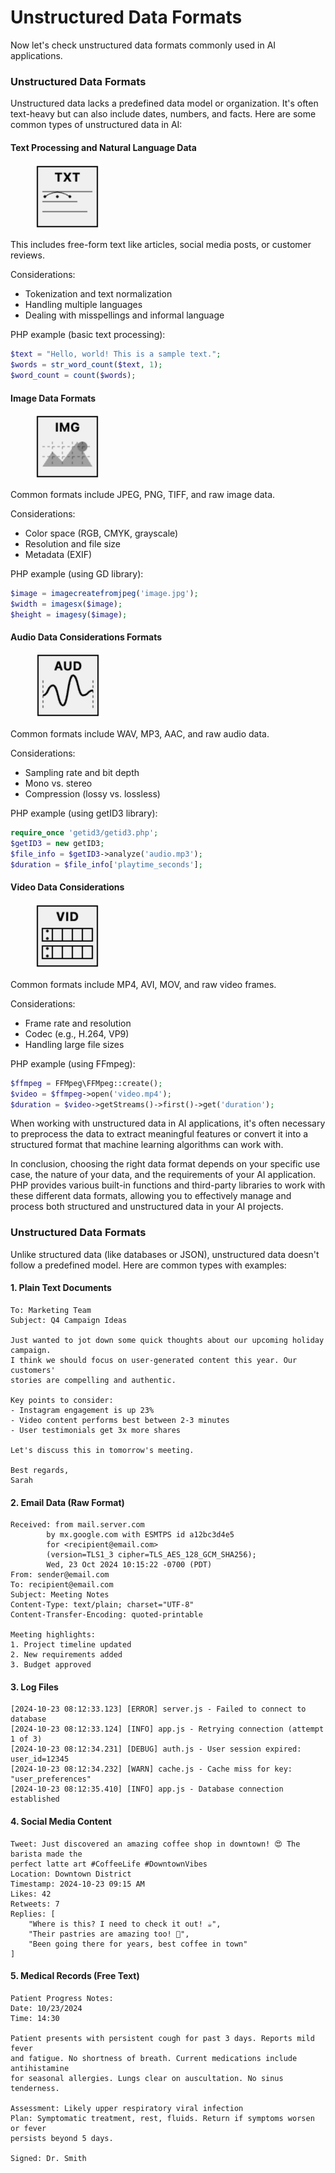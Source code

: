# Unstructured Data Formats

Now let's check unstructured data formats commonly used in AI applications.

### Unstructured Data Formats

Unstructured data lacks a predefined data model or organization. It's often text-heavy but can also include dates, numbers, and facts. Here are some common types of unstructured data in AI:

#### Text Processing and Natural Language Data&#x20;

<div align="left">

<figure><img src="../../../.gitbook/assets/image (101).png" alt="" width="104"><figcaption></figcaption></figure>

</div>

This includes free-form text like articles, social media posts, or customer reviews.

Considerations:

* Tokenization and text normalization
* Handling multiple languages
* Dealing with misspellings and informal language

PHP example (basic text processing):

```php
$text = "Hello, world! This is a sample text.";
$words = str_word_count($text, 1);
$word_count = count($words);
```

#### Image Data Formats&#x20;

<div align="left">

<figure><img src="../../../.gitbook/assets/image (102).png" alt="" width="103"><figcaption></figcaption></figure>

</div>

Common formats include JPEG, PNG, TIFF, and raw image data.

Considerations:

* Color space (RGB, CMYK, grayscale)
* Resolution and file size
* Metadata (EXIF)

PHP example (using GD library):

```php
$image = imagecreatefromjpeg('image.jpg');
$width = imagesx($image);
$height = imagesy($image);
```

#### Audio Data Considerations Formats&#x20;

<div align="left">

<figure><img src="../../../.gitbook/assets/image (103).png" alt="" width="105"><figcaption></figcaption></figure>

</div>

Common formats include WAV, MP3, AAC, and raw audio data.

Considerations:

* Sampling rate and bit depth
* Mono vs. stereo
* Compression (lossy vs. lossless)

PHP example (using getID3 library):

```php
require_once 'getid3/getid3.php';
$getID3 = new getID3;
$file_info = $getID3->analyze('audio.mp3');
$duration = $file_info['playtime_seconds'];
```

#### Video Data Considerations&#x20;

<div align="left">

<figure><img src="../../../.gitbook/assets/image (104).png" alt="" width="102"><figcaption></figcaption></figure>

</div>

Common formats include MP4, AVI, MOV, and raw video frames.

Considerations:

* Frame rate and resolution
* Codec (e.g., H.264, VP9)
* Handling large file sizes

PHP example (using FFmpeg):

```php
$ffmpeg = FFMpeg\FFMpeg::create();
$video = $ffmpeg->open('video.mp4');
$duration = $video->getStreams()->first()->get('duration');
```

When working with unstructured data in AI applications, it's often necessary to preprocess the data to extract meaningful features or convert it into a structured format that machine learning algorithms can work with.

In conclusion, choosing the right data format depends on your specific use case, the nature of your data, and the requirements of your AI application. PHP provides various built-in functions and third-party libraries to work with these different data formats, allowing you to effectively manage and process both structured and unstructured data in your AI projects.

### Unstructured Data Formats

Unlike structured data (like databases or JSON), unstructured data doesn't follow a predefined model. Here are common types with examples:

#### 1. Plain Text Documents

```
To: Marketing Team
Subject: Q4 Campaign Ideas

Just wanted to jot down some quick thoughts about our upcoming holiday campaign. 
I think we should focus on user-generated content this year. Our customers' 
stories are compelling and authentic.

Key points to consider:
- Instagram engagement is up 23%
- Video content performs best between 2-3 minutes
- User testimonials get 3x more shares

Let's discuss this in tomorrow's meeting.

Best regards,
Sarah
```

#### 2. Email Data (Raw Format)

```
Received: from mail.server.com
        by mx.google.com with ESMTPS id a12bc3d4e5
        for <recipient@email.com>
        (version=TLS1_3 cipher=TLS_AES_128_GCM_SHA256);
        Wed, 23 Oct 2024 10:15:22 -0700 (PDT)
From: sender@email.com
To: recipient@email.com
Subject: Meeting Notes
Content-Type: text/plain; charset="UTF-8"
Content-Transfer-Encoding: quoted-printable

Meeting highlights:
1. Project timeline updated
2. New requirements added
3. Budget approved
```

#### 3. Log Files

```
[2024-10-23 08:12:33.123] [ERROR] server.js - Failed to connect to database
[2024-10-23 08:12:33.124] [INFO] app.js - Retrying connection (attempt 1 of 3)
[2024-10-23 08:12:34.231] [DEBUG] auth.js - User session expired: user_id=12345
[2024-10-23 08:12:34.232] [WARN] cache.js - Cache miss for key: "user_preferences"
[2024-10-23 08:12:35.410] [INFO] app.js - Database connection established
```

#### 4. Social Media Content

```
Tweet: Just discovered an amazing coffee shop in downtown! 😍 The barista made the
perfect latte art #CoffeeLife #DowntownVibes
Location: Downtown District
Timestamp: 2024-10-23 09:15 AM
Likes: 42
Retweets: 7
Replies: [
    "Where is this? I need to check it out! ☕️",
    "Their pastries are amazing too! 🥐",
    "Been going there for years, best coffee in town"
]
```

#### 5. Medical Records (Free Text)

```
Patient Progress Notes:
Date: 10/23/2024
Time: 14:30

Patient presents with persistent cough for past 3 days. Reports mild fever 
and fatigue. No shortness of breath. Current medications include antihistamine
for seasonal allergies. Lungs clear on auscultation. No sinus tenderness.

Assessment: Likely upper respiratory viral infection
Plan: Symptomatic treatment, rest, fluids. Return if symptoms worsen or fever
persists beyond 5 days.

Signed: Dr. Smith
```
